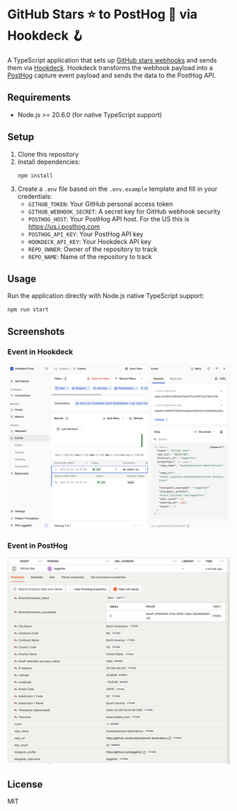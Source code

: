# GitHub Stars ⭐ to PostHog 🦔 via Hookdeck 🪝

A TypeScript application that sets up [GitHub stars webhooks](https://docs.github.com/en/webhooks/webhook-events-and-payloads#star) and sends them via [Hookdeck](https://hookdeck.com?ref=github-github-stars-to-posthog). Hookdeck transforms the webhook payload into a [PostHog](https://posthog.com) capture event payload and sends the data to the PostHog API.

## Requirements

- Node.js >= 20.6.0 (for native TypeScript support)

## Setup

1. Clone this repository
2. Install dependencies:
   ```
   npm install
   ```
3. Create a `.env` file based on the `.env.example` template and fill in your credentials:
   - `GITHUB_TOKEN`: Your GitHub personal access token
   - `GITHUB_WEBHOOK_SECRET`: A secret key for GitHub webhook security
   - `POSTHOG_HOST`: Your PostHog API host. For the US this is https://us.i.posthog.com
   - `POSTHOG_API_KEY`: Your PostHog API key
   - `HOOKDECK_API_KEY`: Your Hookdeck API key
   - `REPO_OWNER`: Owner of the repository to track
   - `REPO_NAME`: Name of the repository to track

## Usage

Run the application directly with Node.js native TypeScript support:

```
npm run start
```

## Screenshots

### Event in Hookdeck

![Event in Hookdeck](docs/hookdeck-event.png)

### Event in PostHog

![Event in PostHog](docs/posthog-event.png)

## License

MIT
